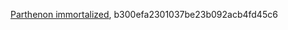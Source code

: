 [Parthenon immortalized](http://www.pestaola.gr/parthenon-immortalized), b300efa2301037be23b092acb4fd45c6  
